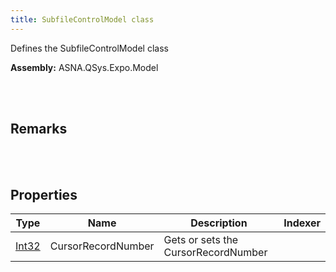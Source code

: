 ```yaml
---
title: SubfileControlModel class
---
```


Defines the SubfileControlModel class

**Assembly:** ASNA.QSys.Expo.Model

<br>
<br>

## Remarks

<br>
<br>

## Properties

| Type | Name | Description | Indexer
| --- | --- | --- | --- 
| [Int32](https://docs.microsoft.com/en-us/dotnet/api/system.int32?view=net-5.0) | CursorRecordNumber | Gets or sets the CursorRecordNumber | 

<br>
<br>

